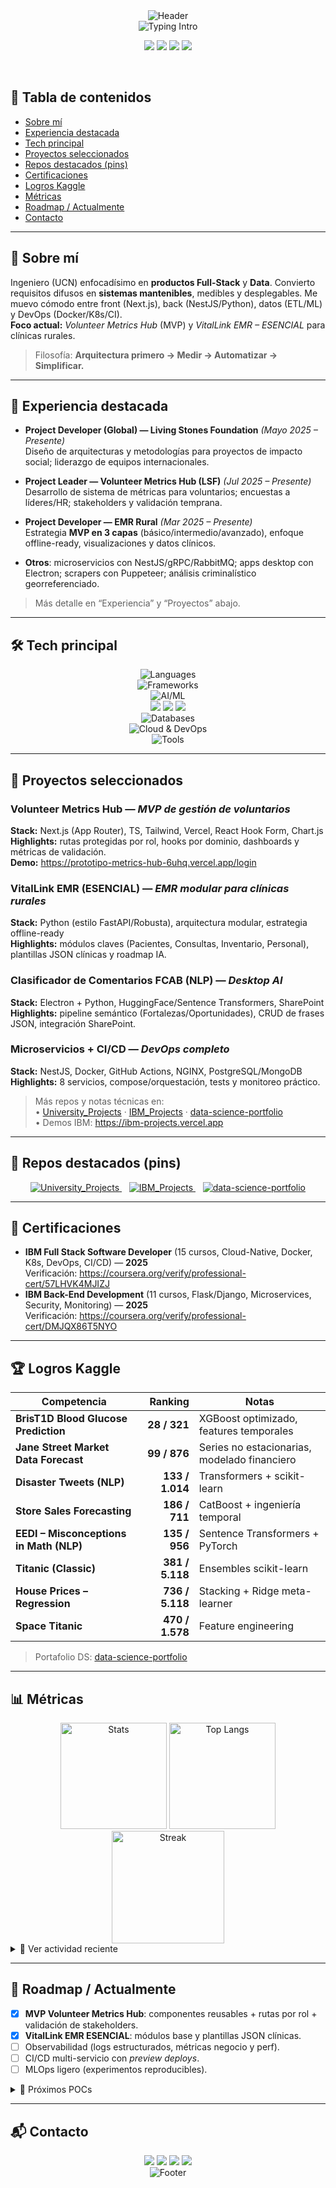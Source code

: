 <!-- ============================= -->
<!--           HEADER              -->
<!-- ============================= -->
<div align="center">
  <img src="https://capsule-render.vercel.app/api?type=waving&height=230&color=0:0A192F,100:0E7490&text=KATAPENTAKILL&fontColor=E6F1FF&fontSize=48&fontAlign=50&fontAlignY=36&desc=Full%20Stack%20Developer%20·%20Data%20Engineer%20·%20AI%2FML&descAlign=50&descAlignY=62" alt="Header" />
</div>

<div align="center">
  <img
    src="https://readme-typing-svg.demolab.com?font=Inter&weight=700&size=18&duration=3000&pause=1000&color=38BDF8&center=true&vCenter=true&width=900&lines=Next.js%20%2B%20NestJS%20%7C%20Python%20%7C%20Pipelines%20de%20Datos;Cloud%2FDevOps%20%28Docker%2C%20K8s%2C%20CI%2FCD%29;AI%2FML%20aplicado%20a%20productos;Arquitectura%20limpia%20y%20DX"
    alt="Typing Intro"
  />
</div>

<p align="center">
  <a href="mailto:alexandertapiaolmedo@gmail.com"><img src="https://img.shields.io/badge/Email-0A192F?style=for-the-badge&logo=gmail&logoColor=38BDF8" /></a>
  <a href="https://www.linkedin.com/in/alexander-gubier-oscar-tapia-olmedo-10aa3725b"><img src="https://img.shields.io/badge/LinkedIn-0A66C2?style=for-the-badge&logo=linkedin&logoColor=white" /></a>
  <a href="https://kaggle.com/alexandertapia"><img src="https://img.shields.io/badge/Kaggle-1DA1F2?style=for-the-badge&logo=kaggle&logoColor=white" /></a>
  <img src="https://komarev.com/ghpvc/?username=Katapentakill&style=for-the-badge&color=0E7490&label=VISITAS" />
</p>

<br/>

<!-- ============================= -->
<!--     TABLA DE CONTENIDOS       -->
<!-- ============================= -->
## 📑 Tabla de contenidos
- [Sobre mí](#sobre-mi)
- [Experiencia destacada](#experiencia-destacada)
- [Tech principal](#tech-principal)
- [Proyectos seleccionados](#proyectos-seleccionados)
- [Repos destacados (pins)](#repos-destacados-pins)
- [Certificaciones](#certificaciones)
- [Logros Kaggle](#logros-kaggle)
- [Métricas](#metricas)
- [Roadmap / Actualmente](#roadmap--actualmente)
- [Contacto](#contacto)

---

<!-- ============================= -->
<!--          SOBRE MI            -->
<!-- ============================= -->
## 🤝 Sobre mí
Ingeniero (UCN) enfocadísimo en **productos Full-Stack** y **Data**. Convierto requisitos difusos en **sistemas mantenibles**, medibles y desplegables. Me muevo cómodo entre front (Next.js), back (NestJS/Python), datos (ETL/ML) y DevOps (Docker/K8s/CI).  
**Foco actual:** *Volunteer Metrics Hub* (MVP) y *VitalLink EMR – ESENCIAL* para clínicas rurales.

> Filosofía: **Arquitectura primero → Medir → Automatizar → Simplificar.**

---

<!-- ============================= -->
<!--     EXPERIENCIA DESTACADA     -->
<!-- ============================= -->
## 🧭 Experiencia destacada
- **Project Developer (Global) — Living Stones Foundation** *(Mayo 2025 – Presente)*  
  Diseño de arquitecturas y metodologías para proyectos de impacto social; liderazgo de equipos internacionales.

- **Project Leader — Volunteer Metrics Hub (LSF)** *(Jul 2025 – Presente)*  
  Desarrollo de sistema de métricas para voluntarios; encuestas a líderes/HR; stakeholders y validación temprana.

- **Project Developer — EMR Rural** *(Mar 2025 – Presente)*  
  Estrategia **MVP en 3 capas** (básico/intermedio/avanzado), enfoque offline-ready, visualizaciones y datos clínicos.

- **Otros**: microservicios con NestJS/gRPC/RabbitMQ; apps desktop con Electron; scrapers con Puppeteer; análisis criminalístico georreferenciado.  

> Más detalle en “Experiencia” y “Proyectos” abajo.

---

<!-- ============================= -->
<!--        TECH PRINCIPAL         -->
<!-- ============================= -->
## 🛠️ Tech principal
<div align="center">

<!-- Lenguajes -->
<img src="https://skillicons.dev/icons?i=ts,js,python,go,cs,html,css" alt="Languages"/>

<!-- Frameworks -->
<br/>
<img src="https://skillicons.dev/icons?i=nextjs,react,angular,nodejs,nestjs,express,django,flask" alt="Frameworks"/>

<!-- Data & AI -->
<br/>
<img src="https://skillicons.dev/icons?i=tensorflow,pytorch,opencv" alt="AI/ML"/>
<br/>
<img src="https://img.shields.io/badge/Pandas-0A192F?style=for-the-badge&logo=pandas&logoColor=38BDF8"/>
<img src="https://img.shields.io/badge/NumPy-0A192F?style=for-the-badge&logo=numpy&logoColor=38BDF8"/>
<img src="https://img.shields.io/badge/scikit--learn-0A192F?style=for-the-badge&logo=scikitlearn&logoColor=38BDF8"/>

<!-- Bases de datos -->
<br/>
<img src="https://skillicons.dev/icons?i=postgres,mysql,sqlite,mongodb,redis" alt="Databases"/>

<!-- Cloud & DevOps -->
<br/>
<img src="https://skillicons.dev/icons?i=docker,kubernetes,aws,gcp,azure,linux,nginx,git,github" alt="Cloud & DevOps"/>

<!-- Herramientas -->
<br/>
<img src="https://skillicons.dev/icons?i=vscode,figma,postman,electron,vite" alt="Tools"/>
</div>

---

<!-- ============================= -->
<!--     PROYECTOS SELECCIONADOS   -->
<!-- ============================= -->
## 🚀 Proyectos seleccionados

### Volunteer Metrics Hub — *MVP de gestión de voluntarios*
**Stack:** Next.js (App Router), TS, Tailwind, Vercel, React Hook Form, Chart.js  
**Highlights:** rutas protegidas por rol, hooks por dominio, dashboards y métricas de validación.  
**Demo:** https://prototipo-metrics-hub-6uhq.vercel.app/login

### VitalLink EMR (ESENCIAL) — *EMR modular para clínicas rurales*
**Stack:** Python (estilo FastAPI/Robusta), arquitectura modular, estrategia offline-ready  
**Highlights:** módulos claves (Pacientes, Consultas, Inventario, Personal), plantillas JSON clínicas y roadmap IA.

### Clasificador de Comentarios FCAB (NLP) — *Desktop AI*
**Stack:** Electron + Python, HuggingFace/Sentence Transformers, SharePoint  
**Highlights:** pipeline semántico (Fortalezas/Oportunidades), CRUD de frases JSON, integración SharePoint.

### Microservicios + CI/CD — *DevOps completo*
**Stack:** NestJS, Docker, GitHub Actions, NGINX, PostgreSQL/MongoDB  
**Highlights:** 8 servicios, compose/orquestación, tests y monitoreo práctico.

> Más repos y notas técnicas en:  
> • [University_Projects](https://github.com/Katapentakill/University_Projects) · [IBM_Projects](https://github.com/Katapentakill/IBM_Projects) · [data-science-portfolio](https://github.com/Katapentakill/data-science-portfolio)  
> • Demos IBM: https://ibm-projects.vercel.app

---

<!-- ============================= -->
<!--       PINS DESTACADOS         -->
<!-- ============================= -->
## 📌 Repos destacados (pins)
<div align="center">

<a href="https://github.com/Katapentakill/University_Projects">
  <img src="https://github-readme-stats.vercel.app/api/pin/?username=Katapentakill&repo=University_Projects&theme=tokyonight&hide_border=true" alt="University_Projects"/>
</a>
&nbsp;&nbsp;
<a href="https://github.com/Katapentakill/IBM_Projects">
  <img src="https://github-readme-stats.vercel.app/api/pin/?username=Katapentakill&repo=IBM_Projects&theme=tokyonight&hide_border=true" alt="IBM_Projects"/>
</a>
&nbsp;&nbsp;
<a href="https://github.com/Katapentakill/data-science-portfolio">
  <img src="https://github-readme-stats.vercel.app/api/pin/?username=Katapentakill&repo=data-science-portfolio&theme=tokyonight&hide_border=true" alt="data-science-portfolio"/>
</a>

</div>

---

<!-- ============================= -->
<!--        CERTIFICACIONES        -->
<!-- ============================= -->
## 🏅 Certificaciones
- **IBM Full Stack Software Developer** (15 cursos, Cloud-Native, Docker, K8s, DevOps, CI/CD) — **2025**  
  Verificación: https://coursera.org/verify/professional-cert/57LHVK4MJIZJ
- **IBM Back-End Development** (11 cursos, Flask/Django, Microservices, Security, Monitoring) — **2025**  
  Verificación: https://coursera.org/verify/professional-cert/DMJQX86T5NYO

---

<!-- ============================= -->
<!--          LOGROS KAGGLE        -->
<!-- ============================= -->
## 🏆 Logros Kaggle
| Competencia | Ranking | Notas |
|---|---:|---|
| **BrisT1D Blood Glucose Prediction** | **28 / 321** | XGBoost optimizado, features temporales |
| **Jane Street Market Data Forecast** | **99 / 876** | Series no estacionarias, modelado financiero |
| **Disaster Tweets (NLP)** | **133 / 1.014** | Transformers + scikit-learn |
| **Store Sales Forecasting** | **186 / 711** | CatBoost + ingeniería temporal |
| **EEDI – Misconceptions in Math (NLP)** | **135 / 956** | Sentence Transformers + PyTorch |
| **Titanic (Classic)** | **381 / 5.118** | Ensembles scikit-learn |
| **House Prices – Regression** | **736 / 5.118** | Stacking + Ridge meta-learner |
| **Space Titanic** | **470 / 1.578** | Feature engineering |

> Portafolio DS: [data-science-portfolio](https://github.com/Katapentakill/data-science-portfolio)

---

<!-- ============================= -->
<!--           MÉTRICAS            -->
<!-- ============================= -->
## 📊 Métricas
<div align="center">
  <img height="170" src="https://github-readme-stats.vercel.app/api?username=Katapentakill&show_icons=true&theme=tokyonight&hide_border=true&rank_icon=github&include_all_commits=true&count_private=true" alt="Stats"/>
  <img height="170" src="https://github-readme-stats.vercel.app/api/top-langs/?username=Katapentakill&layout=compact&langs_count=8&theme=tokyonight&hide_border=true" alt="Top Langs"/>
  <br/>
  <img height="180" src="https://github-readme-streak-stats.herokuapp.com/?user=Katapentakill&theme=tokyonight&hide_border=true" alt="Streak"/>
</div>

<details>
  <summary>🔎 Ver actividad reciente</summary>
  <div align="center">
    <img src="https://github-readme-activity-graph.vercel.app/graph?username=Katapentakill&bg_color=0A192F&color=38BDF8&line=0E7490&point=22D3EE&area=true&hide_border=true" alt="Activity Graph"/>
  </div>
</details>

---

<!-- ============================= -->
<!--   ROADMAP / ACTUALMENTE       -->
<!-- ============================= -->
## 🧭 Roadmap / Actualmente
- [x] **MVP Volunteer Metrics Hub**: componentes reusables + rutas por rol + validación de stakeholders.  
- [x] **VitalLink EMR ESENCIAL**: módulos base y plantillas JSON clínicas.  
- [ ] Observabilidad (logs estructurados, métricas negocio y perf).  
- [ ] CI/CD multi-servicio con *preview deploys*.  
- [ ] MLOps ligero (experimentos reproducibles).

<details>
  <summary>🧪 Próximos POCs</summary>

- Proxy de API (Route Handlers) para CORS + cookies HttpOnly cross-site.  
- RBAC por claims/roles desde backend y middlewares por módulo.  
- Feature flags y lanzamientos graduales.  
- Budgets de performance web y pruebas de carga.
</details>

---

<!-- ============================= -->
<!--           CONTACTO            -->
<!-- ============================= -->
## 📬 Contacto
<div align="center">
  <a href="mailto:alexandertapiaolmedo@gmail.com"><img src="https://img.shields.io/badge/Email-0A192F?style=for-the-badge&logo=gmail&logoColor=38BDF8" /></a>
  <a href="https://www.linkedin.com/in/alexander-gubier-oscar-tapia-olmedo-10aa3725b"><img src="https://img.shields.io/badge/LinkedIn-0A66C2?style=for-the-badge&logo=linkedin&logoColor=white" /></a>
  <a href="https://kaggle.com/alexandertapia"><img src="https://img.shields.io/badge/Kaggle-1DA1F2?style=for-the-badge&logo=kaggle&logoColor=white" /></a>
  <a href="https://ibm-projects.vercel.app"><img src="https://img.shields.io/badge/IBM%20Demos-0B1020?style=for-the-badge&logo=ibm&logoColor=38BDF8" /></a>
</div>

<!-- ============================= -->
<!--            FOOTER             -->
<!-- ============================= -->
<div align="center">
  <img src="https://capsule-render.vercel.app/api?type=waving&height=120&color=0:0A192F,100:0E7490&section=footer" alt="Footer"/>
</div>
